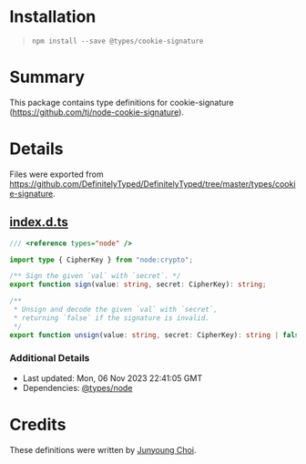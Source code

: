 # Installation
> `npm install --save @types/cookie-signature`

# Summary
This package contains type definitions for cookie-signature (https://github.com/tj/node-cookie-signature).

# Details
Files were exported from https://github.com/DefinitelyTyped/DefinitelyTyped/tree/master/types/cookie-signature.
## [index.d.ts](https://github.com/DefinitelyTyped/DefinitelyTyped/tree/master/types/cookie-signature/index.d.ts)
````ts
/// <reference types="node" />

import type { CipherKey } from "node:crypto";

/** Sign the given `val` with `secret`. */
export function sign(value: string, secret: CipherKey): string;

/**
 * Unsign and decode the given `val` with `secret`,
 * returning `false` if the signature is invalid.
 */
export function unsign(value: string, secret: CipherKey): string | false;

````

### Additional Details
 * Last updated: Mon, 06 Nov 2023 22:41:05 GMT
 * Dependencies: [@types/node](https://npmjs.com/package/@types/node)

# Credits
These definitions were written by [Junyoung Choi](https://github.com/Rokt33r).
